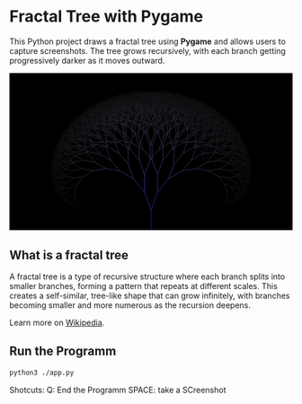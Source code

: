 # Fractal Tree with Pygame

This Python project draws a fractal tree using **Pygame** and allows users to capture screenshots. The tree grows recursively, with each branch getting progressively darker as it moves outward.

![Fractal Tree](tree.png)

## What is a fractal tree

A fractal tree is a type of recursive structure where each branch splits into smaller branches, forming a pattern that repeats at different scales. This creates a self-similar, tree-like shape that can grow infinitely, with branches becoming smaller and more numerous as the recursion deepens.

Learn more on [Wikipedia](https://en.wikipedia.org/wiki/Fractal).


## Run the Programm

```bash
python3 ./app.py
```

Shotcuts:
Q: End the Programm
SPACE: take a SCreenshot